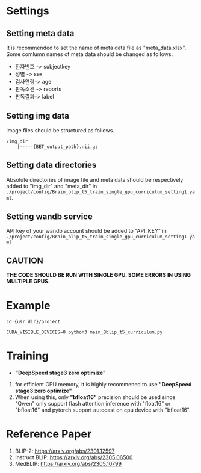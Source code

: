 # Settings 
## Setting meta data 
It is recommended to set the name of meta data file as "meta_data.xlsx".  
Some comlumn names of meta data should be changed as follows.
- 환자번호 -> subjectkey
- 성별 -> sex 
- 검사연령-> age 
- 판독소견 -> reports
- 판독결과-> label

## Setting img data 
image files should be structured as follows. 
```
/img_dir
    |-----{BET_output_path}.nii.gz
```


## Setting data directories 
Absolute directories of image file and meta data should be respectively added to "img_dir" and "meta_dir"  in ```./project/config/Brain_blip_t5_train_single_gpu_curriculum_setting1.yaml```.

## Setting wandb service
API key of your wandb account should be added to "API_KEY" in ```./project/config/Brain_blip_t5_train_single_gpu_curriculum_setting1.yaml``` 

## CAUTION 
**THE CODE SHOULD BE RUN WITH SINGLE GPU. SOME ERRORS IN USING MULTIPLE GPUS.**

# Example 
```
cd {usr_dir}/project

CUDA_VISIBLE_DEVICES=0 python3 main_Bblip_t5_curriculum.py

```






# Training 
- **"DeepSpeed stage3 zero optimize"**
1. for efficient GPU memory, it is highly recommened to use **"DeepSpeed stage3 zero optimize"**
2. When using this, only **"bfloat16"** precision should be used since "Qwen" only support flash attention inference with "float16" or "bfloat16" and pytorch support autocast on cpu device with "bfloat16".

# Reference Paper 
1. BLIP-2: https://arxiv.org/abs/2301.12597
2. Instruct BLIP: https://arxiv.org/abs/2305.06500
3. MedBLIP: https://arxiv.org/abs/2305.10799


